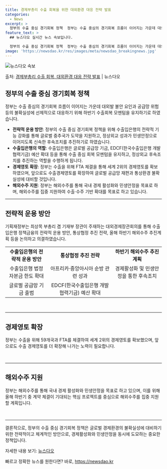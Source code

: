 ```yaml
---
title: 경제부총리 수출 회복을 위한 대외환경 대응 전략 발표
categories:
  - News
excerpt: >
  정부의 수출 중심 경기회복 정책  정부는 수출 중심의 경기회복 흐름이 이어지는 가운데 대외발 불안 요인과 공…
feature_text: >
  ## 뉴스다오 실시간 뉴스 속보입니다.

  정부의 수출 중심 경기회복 정책  정부는 수출 중심의 경기회복 흐름이 이어지는 가운데 대외발 불안 요인과 공…
image: 'https://newsdao.kr/res/images/meta/newsdao_breakingnews.jpg'
---
```


![뉴스다오 속보](https://newsdao.kr/res/images/meta/newsdao_breakingnews.jpg)

<p>출처: <a href="https://newsdao.kr/4593" rel="dofollow">경제부총리 수출 회복, 대외환경 대응 전략 발표</a> | 뉴스다오</p>

<h2 data-ke-size="size26">정부의 수출 중심 경기회복 정책</h2>
<p data-ke-size="size16">정부는 수출 중심의 경기회복 흐름이 이어지는 가운데 대외발 불안 요인과 공급망 위험 등의 불확실성에 선제적으로 대응하기 위해 하반기 수출회복 모멘텀을 유지하기로 하였습니다.</p>
<ul>
<li><b>전략적 운용 방안</b>: 정부의 수출 중심 경기회복 정책을 위해 수출입은행의 전략적 기능 강화를 통해 글로벌 중추국가 도약을 지원하고, 정상외교 성과가 민생안정으로 이어지도록 신속한 후속조치를 추진하기로 하였습니다.</li>
<li><b>수출입은행의 역할</b>: 수출입은행은 글로벌 공급망 기금, EDCF(한국수출입은행 개발협력기금) 예산 확대 등을 통해 수출 중심 회복 모멘텀을 유지하고, 정상외교 후속조치를 추진하는 역할을 수행하게 됩니다.</li>
<li><b>경제영토 확장</b>: 정부는 수출을 위해 FTA 체결을 통해 세계 2위의 경제영토를 확보하였으며, 앞으로도 수출경제영토를 확장하여 글로벌 공급망 재편과 통상환경 불확실성에 대비할 것입니다.</li>
<li><b>해외수주 지원</b>: 정부는 해외수주를 통해 국내 경제 활성화와 민생안정을 목표로 하며, 해외수주를 집중 지원하여 수출·수주 기반 확대를 목표로 하고 있습니다.</li>
</ul>
<hr>
<h2 data-ke-size="size26">전략적 운용 방안</h2>
<p data-ke-size="size16">기획재정부는 최상목 부총리 겸 기재부 장관이 주재하는 대외경제장관회의를 통해 수출입은행 정책금융의 전략적 운용 방안, 통상협정 추진 전략, 올해 하반기 해외수주 추진계획 등을 논의하고 의결하였습니다.</p>
<table>
  <tr>
    <td style="text-align: center; height: 17px;"><b>수출입은행의 전략적 운용 방안</b></td>
    <td style="text-align: center; height: 17px;"><b>통상협정 추진 전략</b></td>
    <td style="text-align: center; height: 17px;"><b>하반기 해외수주 추진계획</b></td>
  </tr>
  <tr>
    <td style="text-align: center; height: 17px;">수출입은행 법정 자본금 한도 확대</td>
    <td style="text-align: center; height: 17px;">아프리카·중앙아시아 순방 관련 성과</td>
    <td style="text-align: center; height: 17px;">경제활성화 및 민생안정을 통한 후속조치</td>
  </tr>
  <tr>
    <td style="text-align: center; height: 17px;">글로벌 공급망 기금 출범</td>
    <td style="text-align: center; height: 17px;">EDCF(한국수출입은행 개발협력기금) 예산 확대</td>
    <td style="text-align: center; height: 17px;"></td>
  </tr>
</table>
<p data-ke-size="size16">&nbsp;</p>
<hr>
<h2 data-ke-size="size26">경제영토 확장</h2>
<p data-ke-size="size16">정부는 수출을 위해 59개국과 FTA를 체결하여 세계 2위의 경제영토를 확보했으며, 앞으로도 수출 경제영토를 더 확장해 나가는 노력이 필요합니다.</p>
<p data-ke-size="size16">&nbsp;</p>
<hr>
<h2 data-ke-size="size26">해외수주 지원</h2>
<p data-ke-size="size16">정부는 해외수주를 통해 국내 경제 활성화와 민생안정을 목표로 하고 있으며, 이를 위해 올해 하반기 중 계약 체결이 기대되는 핵심 프로젝트를 중심으로 해외수주를 집중 지원할 계획입니다.</p>
<p data-ke-size="size16">&nbsp;</p>
<hr>
<p data-ke-size="size16">결론적으로, 정부의 수출 중심 경기회복 정책은 글로벌 경제환경의 불확실성에 대비하기 위한 전략적이고 체계적인 방안으로, 경제활성화와 민생안정을 동시에 도모하는 중요한 정책입니다.</p>
<p data-ke-size="size16">자세한 내용 보기: <a href="https://newsdao.kr/4593">뉴스다오</a></p> 

빠르고 정확한 뉴스를 원한다면? 바로, <a href="https://newsdao.kr" rel="dofollow">https://newsdao.kr</a>


    
